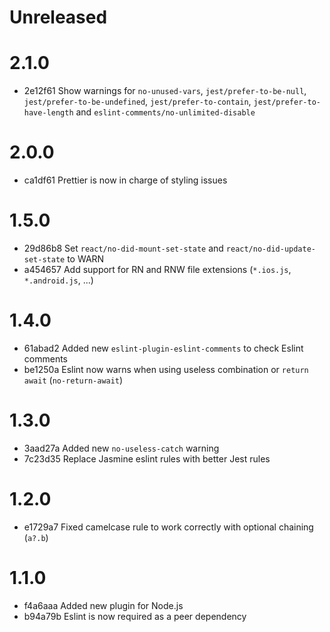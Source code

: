 # Unreleased

# 2.1.0
- 2e12f61 Show warnings for `no-unused-vars`, `jest/prefer-to-be-null`, `jest/prefer-to-be-undefined`, `jest/prefer-to-contain`, `jest/prefer-to-have-length` and `eslint-comments/no-unlimited-disable`

# 2.0.0
- ca1df61 Prettier is now in charge of styling issues

# 1.5.0
- 29d86b8 Set `react/no-did-mount-set-state` and `react/no-did-update-set-state` to WARN
- a454657 Add support for RN and RNW file extensions (`*.ios.js`, `*.android.js`, ...)

# 1.4.0
- 61abad2 Added new `eslint-plugin-eslint-comments` to check Eslint comments
- be1250a Eslint now warns when using useless combination or `return await` (`no-return-await`)

# 1.3.0
- 3aad27a Added new `no-useless-catch` warning
- 7c23d35 Replace Jasmine eslint rules with better Jest rules

# 1.2.0
- e1729a7 Fixed camelcase rule to work correctly with optional chaining (`a?.b`)

# 1.1.0
- f4a6aaa Added new plugin for Node.js
- b94a79b Eslint is now required as a peer dependency
